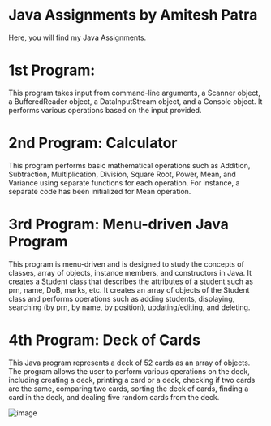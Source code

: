 # Java Assignments by Amitesh Patra
Here, you will find my Java Assignments.

# 1st Program:
This program takes input from command-line arguments, a Scanner object, a BufferedReader object, a DataInputStream object, and a Console object. It performs various operations based on the input provided.

# 2nd Program: Calculator
This program performs basic mathematical operations such as Addition, Subtraction, Multiplication, Division, Square Root, Power, Mean, and Variance using separate functions for each operation. For instance, a separate code has been initialized for Mean operation.

# 3rd Program: Menu-driven Java Program
This program is menu-driven and is designed to study the concepts of classes, array of objects, instance members, and constructors in Java. It creates a Student class that describes the attributes of a student such as prn, name, DoB, marks, etc. It creates an array of objects of the Student class and performs operations such as adding students, displaying, searching (by prn, by name, by position), updating/editing, and deleting.

# 4th Program: Deck of Cards 
This Java program represents a deck of 52 cards as an array of objects. The program allows the user to perform various operations on the deck, including creating a deck, printing a card or a deck, checking if two cards are the same, comparing two cards, sorting the deck of cards, finding a card in the deck, and dealing five random cards from the deck.

![image](https://user-images.githubusercontent.com/93579400/230194743-cf6686d7-186a-43d6-88f6-2c7686205964.png)
